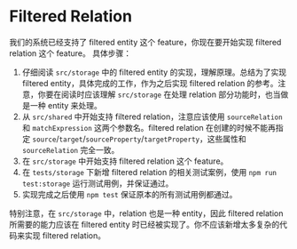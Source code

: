 # Filtered Relation

我们的系统已经支持了 filtered entity 这个 feature，你现在要开始实现 filtered relation 这个 feature。
具体步骤：
1. 仔细阅读 `src/storage` 中的 filtered entity 的实现，理解原理。总结为了实现 filtered entity，具体完成的工作，作为之后实现 filtered relation 的参考。注意，你要在阅读时应该理解 `src/storage` 在处理 relation 部分功能时，也当做是一种 entity 来处理。
2. 从 `src/shared` 中开始支持 filtered relation，注意应该使用 `sourceRelation` 和 `matchExpression` 这两个参数名。filtered relation 在创建的时候不能再指定 `source`/`target`/`sourceProperty`/`targetProperty`，这些属性和 `sourceRelation` 完全一致。
3. 在 `src/storage` 中开始支持 filtered relation 这个 feature。
4. 在 `tests/storage` 下新增 filtered relation 的相关测试案例，使用 `npm run test:storage` 运行测试用例，并保证通过。
5. 实现完成之后使用 `npm test` 保证原本的所有测试用例都通过。

特别注意，在 `src/storage` 中，relation 也是一种 entity，因此 filtered relation 所需要的能力应该在 filtered entity 时已经被实现了。你不应该新增太多复杂的代码来实现 filtered relation。